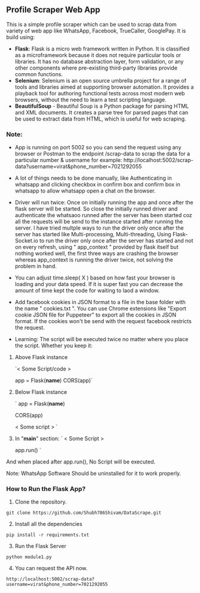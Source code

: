 ## Profile Scraper Web App

This is a simple profile scraper which can be used to scrap data from variety of web app like WhatsApp, Facebook, TrueCaller, GooglePay.
It is build using:

- **Flask**: Flask is a micro web framework written in Python. It is classified as a microframework because it does not require particular tools or libraries. It has no database abstraction layer, form validation, or any other components where pre-existing third-party libraries provide common functions. 
- **Selenium**: Selenium is an open source umbrella project for a range of tools and libraries aimed at supporting browser automation. It provides a playback tool for authoring functional tests across most modern web browsers, without the need to learn a test scripting language.
- **BeautifulSoup** - Beautiful Soup is a Python package for parsing HTML and XML documents. It creates a parse tree for parsed pages that can be used to extract data from HTML, which is useful for web scraping.

### Note:

- App is running on port 5002 so you can send the request using any browser or Postman to the endpoint /scrap-data to scrap the data for a particular number & username for example:
http://localhost:5002/scrap-data?username=virat&phone_number=7021292055

- A lot of things needs to be done manually, like Authenticating in whatsapp and clicking checkbox in confirm box and confirm box in whatsapp to allow whatsapp open a chat on the browser.

- Driver will run twice: Once on initially running the app and once after the flask server will be started. So close the initially runned driver and authenticate the whatsaoo runned after the server has been started coz all the requests will be send to the instance started after running the server. I have tried multple ways to run the driver only once after the server has started like Multi-processing, Multi-threading, Using Flask-Socket.io to run the driver only once after the server has started and not on every refresh, using " app_context " provided by flask itself but nothing worked well, the first three ways are crashing the browser whereas app_context is running the driver twice, not solving the problem in hand.

- You can adjust time.sleep( X ) based on how fast your browser is loading and your data speed. If it is super fast you can decrease the amount of time kept the code for waiting to laod a window.

- Add facebook cookies in JSON format to a file in the base folder with the name " cookies.txt ". You can use Chrome extensions like "Export cookie JSON file for Puppeteer" to export all the cookies in JSON format. If the cookies won't be send with the request facebook restricts the request.

- Learning: The script will be executed twice no matter where you place the script. Whether you keep it:

1. Above Flask instance

	`< Some Script/code >

	app = Flask(__name__)
	CORS(app)`
	
2. Below Flask instance

    `
    app = Flask(__name__)
   
    CORS(app)
	
    < Some script >
	`

4. In "__main__" section:
`
	< Some Script >

	app.run()
`

And when placed after app.run(), No Script will be executed.

Note: WhatsApp Software Should be uninstalled for it to work properly.

### How to Run the Flask App?

1. Clone the repository.
   
`git clone https://github.com/Shubh786Shivam/DataScrape.git`

2. Install all the dependencies 

`pip install -r requirements.txt`

3. Run the Flask Server

`python module1.py`

4. You can request the API now.
   
`http://localhost:5002/scrap-data?username=virat&phone_number=7021292055`
